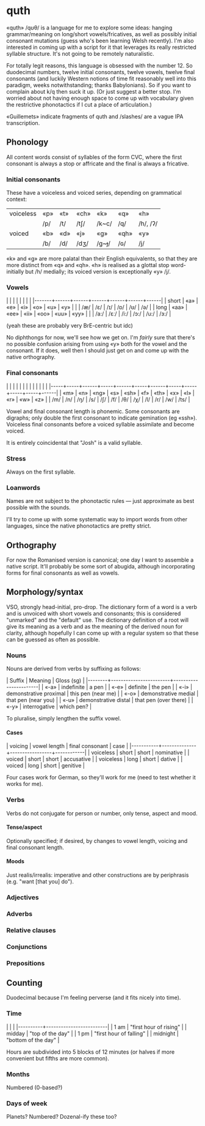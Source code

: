 # quth

«quth» /qʊθ/ is a language for me to explore some ideas: hanging
grammar/meaning on long/short vowels/fricatives, as well as possibly
initial consonant mutations (guess who's been learning Welsh
recently).  I'm also interested in coming up with a script for it that
leverages its really restricted syllable structure.  It's not going to
be remotely naturalistic.

For totally legit reasons, this language is obsessed with the
number 12.  So duodecimal numbers, twelve initial consonants, twelve
vowels, twelve final consonants (and luckily Western notions of time
fit reasonably well into this paradigm, weeks notwithstanding; thanks
Babylonians).  So if you want to complain about k/q then suck it up.
(Or just suggest a better stop.  I'm worried about not having enough
space to come up with vocabulary given the restrictive phonotactics if
I cut a place of articulation.)

«Guillemets» indicate fragments of quth and /slashes/ are a vague IPA
transcription.

## Phonology

All content words consist of syllables of the form CVC, where the
first consonant is always a stop or affricate and the final is always
a fricative.

### Initial consonants

These have a voiceless and voiced series, depending on grammatical
context:

|           |     |     |      |       |      |          |
|-----------|-----|-----|------|-------|------|----------|
| voiceless | «p» | «t» | «ch» | «k»   | «q»  | «h»      |
|           | /p/ | /t/ | /tʃ/ | /k~c/ | /q/  | /h/, /ʔ/ |
| voiced    | «b» | «d» | «j»  | «g»   | «qh» | «y»      |
|           | /b/ | /d/ | /dʒ/ | /g~ɟ/ | /ɢ/  | /j/      |

«k» and «g» are more palatal than their English equivalents, so that
they are more distinct from «q» and «qh».  «h» is realised as a
glottal stop word-initially but /h/ medially; its voiced version is
exceptionally «y» /j/.

### Vowels

|       |      |      |      |      |      |      |
|-------+------+------+------+------+------+------|
| short | «a»  | «e»  | «i»  | «o»  | «u»  | «y»  |
|       | /æ/  | /ɛ/  | /ɪ/  | /ɒ/  | /ʊ/  | /ə/  |
| long  | «aa» | «ee» | «ii» | «oo» | «uu» | «yy» |
|       | /a:/ | /ɛː/ | /i:/ | /ɔ:/ | /u:/ | /ɜ:/ |

(yeah these are probably very BrE-centric but idc)

No diphthongs for now, we'll see how we get on.  I'm _fairly_ sure that
there's no possible confusion arising from using «y» both for the vowel
and the consonant.  If it does, well then I should just get on and come
up with the native orthography.

### Final consonants

|     |     |      |     |      |     |      |     |     |     |     |      |
|-----+-----+------+-----+------+-----+------+-----+-----+-----+-----+------|
| «m» | «n» | «ng» | «s» | «sh» | «f» | «th» | «x» | «l» | «r» | «w» | «z»  |
| /m/ | /n/ | /ŋ/  | /s/ | /ʃ/  | /f/ | /θ/  | /χ/ | /l/ | /r/ | /w/ | /ts/ |

Vowel and final consonant length is phonemic.  Some consonants are
digraphs; only double the first consonant to indicate gemination (eg
«ssh»).  Voiceless final consonants before a voiced syllable assimilate
and become voiced.

It is entirely coincidental that "Josh" is a valid syllable.

### Stress

Always on the first syllable.

### Loanwords

Names are not subject to the phonotactic rules — just approximate as
best possible with the sounds.

I'll try to come up with some systematic way to import words from other
languages, since the native phonotactics are pretty strict.

## Orthography

For now the Romanised version is canonical; one day I want to assemble
a native script.  It'll probably be some sort of abugida, although
incorporating forms for final consonants as well as vowels.

## Morphology/syntax

VSO, strongly head-initial, pro-drop.  The dictionary form of a word
is a verb and is unvoiced with short vowels and consonants; this is
considered "unmarked" and the "default" use.  The dictionary
definition of a root will give its meaning as a verb and as the
meaning of the derived noun for clarity, although hopefully I can come
up with a regular system so that these can be guessed as often as
possible.

### Nouns

Nouns are derived from verbs by suffixing as follows:

| Suffix | Meaning                | Gloss (sg)            |
|--------+------------------------+-----------------------|
| «-a»   | indefinite             | a pen                 |
| «-e»   | definite               | the pen               |
| «-i»   | demonstrative proximal | this pen (near me)    |
| «-o»   | demonstrative medial   | that pen (near you)   |
| «-u»   | demonstrative distal   | that pen (over there) |
| «-y»   | interrogative          | which pen?            |

To pluralise, simply lengthen the suffix vowel.

#### Cases

| voicing   | vowel length | final consonant | case       |
|-----------+--------------+-----------------+------------|
| voiceless | short        | short           | nominative |
| voiced    | short        | short           | accusative |
| voiceless | long         | short           | dative     |
| voiced    | long         | short           | genitive   |

Four cases work for German, so they'll work for me (need to test
whether it works for me).

### Verbs

Verbs do not conjugate for person or number, only tense, aspect and
mood.

#### Tense/aspect

Optionally specified; if desired, by changes to vowel length, voicing
and final consonant length.

#### Moods

Just realis/irrealis: imperative and other constructions are by
periphrasis (e.g. "want [that you] do").

### Adjectives

### Adverbs

### Relative clauses

### Conjunctions

### Prepositions

## Counting

Duodecimal because I'm feeling perverse (and it fits nicely into
time).

### Time

|          |                         |
|----------+-------------------------|
| 1 am     | "first hour of rising"  |
| midday   | "top of the day"        |
| 1 pm     | "first hour of falling" |
| midnight | "bottom of the day"     |

Hours are subdivided into 5 blocks of 12 minutes (or halves if more
convenient but fifths are more common).

### Months

Numbered (0-based?)

### Days of week

Planets? Numbered? Dozenal-ify these too?
